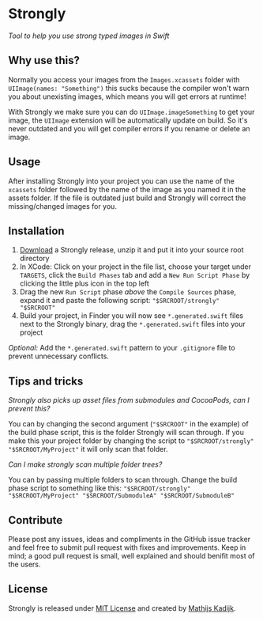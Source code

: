 # Strongly
_Tool to help you use strong typed images in Swift_

## Why use this?

Normally you access your images from the `Images.xcassets` folder with `UIImage(names: "Something")` this sucks because the compiler won't warn you about unexisting images, which means you will get errors at runtime!

With Strongly we make sure you can do `UIImage.imageSomething` to get your image, the `UIImage` extension will be automatically update on build. So it's never outdated and you will get compiler errors if you rename or delete an image.

## Usage

After installing Strongly into your project you can use the name of the `xcassets` folder followed by the name of the image as you named it in the assets folder. If the file is outdated just build and Strongly will correct the missing/changed images for you.

## Installation

1. [Download](https://github.com/mac-cain13/Strongly/releases) a Strongly release, unzip it and put it into your source root directory
2. In XCode: Click on your project in the file list, choose your target under `TARGETS`, click the `Build Phases` tab and add a `New Run Script Phase` by clicking the little plus icon in the top left
3. Drag the new `Run Script` phase *above* the `Compile Sources` phase, expand it and paste the following script: `"$SRCROOT/strongly" "$SRCROOT"`
4. Build your project, in Finder you will now see `*.generated.swift` files next to the Strongly binary, drag the `*.generated.swift` files into your project

_Optional:_ Add the `*.generated.swift` pattern to your `.gitignore` file to prevent unnecessary conflicts.

## Tips and tricks

*Strongly also picks up asset files from submodules and CocoaPods, can I prevent this?*

You can by changing the second argument (`"$SRCROOT"` in the example) of the build phase script, this is the folder Strongly will scan through. If you make this your project folder by changing the script to `"$SRCROOT/strongly" "$SRCROOT/MyProject"` it will only scan that folder.

*Can I make strongly scan multiple folder trees?*

You can by passing multiple folders to scan through. Change the build phase script to something like this: `"$SRCROOT/strongly" "$SRCROOT/MyProject" "$SRCROOT/SubmoduleA" "$SRCROOT/SubmoduleB"`

## Contribute

Please post any issues, ideas and compliments in the GitHub issue tracker and feel free to submit pull request with fixes and improvements. Keep in mind; a good pull request is small, well explained and should benifit most of the users.

## License

Strongly is released under [MIT License](License) and created by [Mathijs Kadijk](https://github.com/mac-cain13).
